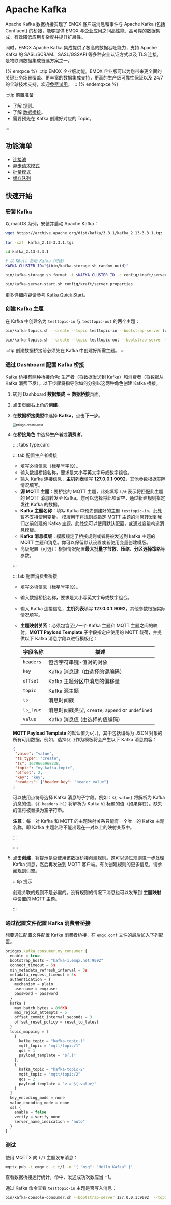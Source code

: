 # Apache Kafka

<!-- 提供一段简介，描述支数据桥接的基本工作方式、关键特性和价值，如果有局限性也应当在此处说明（如必须说明的版本限制、当前未解决的问题）。 -->
Apache Kafka 数据桥接实现了 EMQX 客户端消息和事件与 Apache Kafka (包括 Confluent) 的桥接，能够提供 EMQX 与企业应用之间高性能、高可靠的数据集成，有效降低应用复杂度并提升扩展性。

同时，EMQX Apache Kafka 集成提供了极高的数据吞吐能力，支持 Apache Kafka 的 SASL/SCRAM、SASL/GSSAPI 等多种安全认证方式以及 TLS 连接，是物联网数据集成首选方案之一。

{% emqxce %}
:::tip
EMQX 企业版功能。EMQX 企业版可以为您带来更全面的关键业务场景覆盖、更丰富的数据集成支持，更高的生产级可靠性保证以及 24/7 的全球技术支持，欢迎[免费试用](https://www.emqx.com/zh/try?product=enterprise)。
:::
{% endemqxce %}

:::tip 前置准备

<!-- 根据情况编写，包含必须的前置知识点、软件版本要求、需要预先创建/初始化的操作。 -->
- 了解 [规则](./rules.md)。
- 了解 [数据桥接](./data-bridges.md)。
- 需要预先在 Kafka 创建好对应的 Topic。

<!-- 列举功能或性能方面的亮点，如支持批处理、支持异步模式、双向数据桥接，链接到对应的功能介绍章节。 -->

:::

## 功能清单

- [连接池](./data-bridges.md#连接池)
- [异步请求模式](./data-bridges.md#异步请求模式)
- [批量模式](./data-bridges.md#批量模式)
- [缓存队列](./data-bridges.md#缓存队列)

<!-- TODO 配置参数 需补充链接到配置手册对应配置章节。 -->

## 快速开始
<!-- 从安装测试所需步骤，如果有不同的用法增加章节介绍。 -->

### 安装 Kafka

以 macOS 为例，安装并启动 Apache Kafka：

```bash
wget https://archive.apache.org/dist/kafka/3.3.1/kafka_2.13-3.3.1.tgz

tar -xzf  kafka_2.13-3.3.1.tgz

cd kafka_2.13-3.3.1

# 以 KRaft 启动 Kafka（可选）
KAFKA_CLUSTER_ID="$(bin/kafka-storage.sh random-uuid)"

bin/kafka-storage.sh format -t $KAFKA_CLUSTER_ID -c config/kraft/server.properties

bin/kafka-server-start.sh config/kraft/server.properties
```

更多详细内容请参考 [Kafka Quick Start](https://kafka.apache.org/documentation/#quickstart)。

### 创建 Kafka 主题

在 Kafka 中创建名为 `testtopic-in` 与 `testtopic-out` 的两个主题：

```bash
bin/kafka-topics.sh --create --topic testtopic-in --bootstrap-server localhost:9092

bin/kafka-topics.sh --create --topic testtopic-out --bootstrap-server localhost:9092
```

:::tip
创建数据桥接前必须先在 Kafka 中创建好所需主题。
:::

### 通过 Dashboard 配置 Kafka 桥接

Kafka 桥接有两种桥接角色: 生产者（将数据发送到 Kafka）和消费者（将数据从 Kafka 消费下发）。以下步骤将指导你如何分别以这两种角色创建 Kafka 桥接。

1. 转到 Dashboard **数据集成** -> **数据桥接**页面。

2. 点击页面右上角的**创建**。

3. 在**数据桥接类型**中选择 **Kafka**，点击**下一步**。

   <img src="./assets/bridge-create-next.png" alt="bridge-create-next" style="zoom:67%;" />

6. 在**桥接角色** 中选择**生产者**或**消费者**。
   
   :::: tabs type:card
   
   ::: tab 配置生产者桥接
   
   - 填写必填信息（标星号字段）。
   - 输入数据桥接名称，要求是大小写英文字母或数字组合。
   - 输入 Kafka 连接信息，**主机列表**填写 **127.0.0.1:9092**，其他参数根据实际情况填写。
   - **源 MQTT 主题**：要桥接的 MQTT 主题，此处填写 `t/#` 表示将匹配此主题的 MQTT 消息转发至 Kafka。您可以选择将此项留空，通过新建规则指定发往 Kafka 的数据。
   - **Kafka 主题名称**：填写 Kafka 中预先创建好的主题 `testtopic-in`，此处暂不支持使用变量。
     模版用于将规则或指定 MQTT 主题的消息转发到我们之前创建的 Kafka 主题。此处您可以使用默认配置，或通过变量构造消息模板。
   - **Kafka 消息模版**：模版规定了桥接规则或者将被发送到 kafka 主题的 MQTT 主题和消息。你可以保留默认设置或者使用变量创建模版。
   - 高级配置（可选）：根据情况配置**最大批量字节数**、**压缩**、**分区选择策略**等参数。
   
   :::
   
   ::: tab 配置消费者桥接
   
   - 填写必填信息（标星号字段）。
   - 输入数据桥接名称，要求是大小写英文字母或数字组合。
   - 输入 Kafka 连接信息，**主机列表**填写 **127.0.0.1:9092**，其他参数根据实际情况填写。
   - **主题映射关系**：必须包含至少一个 Kafka 主题和 MQTT 主题之间的映射。**MQTT Payload Template** 子字段指定应使用的 MQTT 载荷，并提供以下 Kafka 消息字段以进行模板化：
   
     | 字段名称  | 描述                                               |
     | --------- | -------------------------------------------------- |
     | `headers` | 包含字符串键-值对的对象                            |
     | `key`     | Kafka 消息键（由选择的键编码）                     |
     | `offset`  | Kafka 主题分区中消息的偏移量                       |
     | `topic`   | Kafka 源主题                                       |
     | `ts`      | 消息时间戳                                         |
     | `ts_type` | 消息时间戳类型,  `create`, `append` or `undefined` |
     | `value`   | Kafka 消息值 (由选择的值编码)                      |
   
    **MQTT Payload Template** 的默认值为`${.}`，其中包括编码为 JSON 对象的所有可用数据。例如，选择`${.}`作为模板将会产生以下 Kafka 消息内容：
   
     ```json
     {
      "value": "value",
      "ts_type": "create",
      "ts": 1679665968238,
      "topic": "my-kafka-topic",
      "offset": 2,
      "key": "key",
      "headers": {"header_key": "header_value"}
     }
     ```
   
     可以使用点符号选择 Kafka 消息的子字段。例如：`${.value}` 将解析为 Kafka 消息的值，`${.headers.h1}` 将解析为 Kafka `h1` 标题的值（如果存在）。缺失的值将被替换为空字符串。
   
     **注意**：每一对 Kafka 和 MQTT 的主题映射关系只能有一个唯一的 Kafka 主题名称，即 Kafka 主题名称不能出现在一对以上的映射关系中。
   
     :::
   
     ::::
   
5. 点击**创建**，将提示是否使用该数据桥接创建规则。这可以通过规则进一步处理 Kafka 消息，然后再发送到 MQTT 客户端。有关创建规则的更多信息，请参阅[规则引擎](./rules.md)。

   :::tip 提示

   创建关联的规则不是必需的。没有规则的情况下消息也可以发布到 **主题映射** 中设置的 MQTT 主题。

   :::

### 通过配置文件配置 Kafka 消费者桥接

想要通过配置文件配置 Kafka 消费者桥接，在 `emqx.conf` 文件的最后加入下列配置。

```js
bridges.kafka_consumer.my_consumer {
  enable = true
  bootstrap_hosts = "kafka-1.emqx.net:9092"
  connect_timeout = 5s
  min_metadata_refresh_interval = 3s
  metadata_request_timeout = 5s
  authentication = {
    mechanism = plain
    username = emqxuser
    password = password
  }
  kafka {
    max_batch_bytes = 896KB
    max_rejoin_attempts = 5
    offset_commit_interval_seconds = 3
    offset_reset_policy = reset_to_latest
  }
  topic_mapping = [
    {
      kafka_topic = "kafka-topic-1"
      mqtt_topic = "mqtt/topic/1"
      qos = 1
      payload_template = "${.}"
    },
    {
      kafka_topic = "kafka-topic-2"
      mqtt_topic = "mqtt/topic/2"
      qos = 2
      payload_template = "v = ${.value}"
    }
  ]
  key_encoding_mode = none
  value_encoding_mode = none
  ssl {
    enable = false
    verify = verify_none
    server_name_indication = "auto"
  }
}
```

### 测试

使用 MQTTX 向 `t/1` 主题发布消息：

```bash
mqttx pub -i emqx_c -t t/1 -m '{ "msg": "Hello Kafka" }'
```

查看数据桥接运行统计，命中、发送成功次数应当 +1。

通过 Kafka 命令查看 `testtopic-in` 主题是否写入消息：

```bash
bin/kafka-console-consumer.sh --bootstrap-server 127.0.0.1:9092  --topic testtopic-in --from-beginning
```
